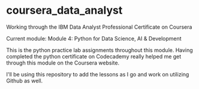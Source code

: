 # coursera_data_analyst
Working through the IBM Data Analyst Professional Certificate on Coursera

Current module:
Module 4: Python for Data Science, AI & Development

This is the python practice lab assignments throughout this module. Having completed the python certificate on Codecademy really helped me get through this module on the Coursera website.

I'll be using this repository to add the lessons as I go and work on utilizing Github as well.
